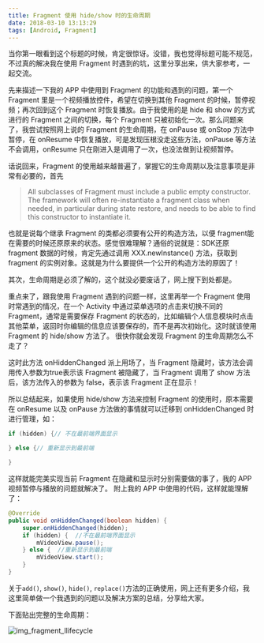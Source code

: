 ```yaml
---
title: Fragment 使用 hide/show 时的生命周期
date: 2018-03-10 13:13:29
tags: [Android, Fragment]
---
```


当你第一眼看到这个标题的时候，肯定很惊讶。没错，我也觉得标题可能不规范，不过真的解决我在使用 Fragment 时遇到的坑，这里分享出来，供大家参考，一起交流。
<!--more-->

先来描述一下我的 APP 中使用到 Fragment 的功能和遇到的问题，第一个 Fragment 里是一个视频播放控件，希望在切换到其他 Fragment 的时候，暂停视频；再次回到这个 Fragment 时恢复播放。由于我使用的是 hide 和 show 的方式进行的 Fragment 之间的切换，每个 Fragment 只被初始化一次。那么问题来了，我尝试按照网上说的 Fragment 的生命周期，在 onPause 或 onStop 方法中暂停，在 onResume 中恢复播放，可是发现压根没走这些方法，onPause 等方法不会调用，onResume 只在刚进入是调用了一次，也没法做到让视频暂停。

话说回来，Fragment 的使用越来越普遍了，掌握它的生命周期以及注意事项是非常有必要的，首先

> All subclasses of Fragment must include a public empty constructor. The framework will often re-instantiate a fragment class when needed, in particular during state restore, and needs to be able to find this constructor to instantiate it.

也就是说每个继承 Fragment 的类都必须要有公开的构造方法，以便 fragment能在需要的时候还原原来的状态。感觉很难理解？通俗的说就是：SDK还原 fragment 数据的时候，肯定先通过调用 XXX.newInstance() 方法，获取到 fragment 的实例对象。这就是为什么要提供一个公开的构造方法的原因了！

其次，生命周期是必须了解的，这个就没必要废话了，网上搜下到处都是。

重点来了，跟我使用 Fragment 遇到的问题一样，这里再举一个 Fragment 使用时常遇到的情况，在一个 Activity 中通过菜单选项的点击来切换不同的Fragment，通常是需要保存 Fragment 的状态的，比如编辑个人信息模块时点击其他菜单，返回时你编辑的信息应该要保存的，而不是再次初始化。这时就该使用 Fragment 的 hide/show 方法了。
很快你就会发现 Fragment 的生命周期怎么不走了？

这时此方法 onHiddenChanged 派上用场了，当 Fragment 隐藏时，该方法会调用传入参数为true表示该 Fragment 被隐藏了，当 Fragment 调用了 show 方法后，该方法传入的参数为 false，表示该 Fragment 正在显示！

所以总结起来，如果使用 hide/show 方法来控制 Fragment 的使用时，原本需要在 onResume 以及 onPause 方法做的事情就可以迁移到 onHiddenChanged 时进行管理，如：
``` java
if (hidden) {// 不在最前端界面显示

} else {// 重新显示到最前端

}
```
这样就能完美实现当前 Fragment 在隐藏和显示时分别需要做的事了，我的 APP 视频暂停与播放的问题就解决了。
附上我的 APP 中使用的代码，这样就能理解了：
``` java
@Override
public void onHiddenChanged(boolean hidden) {
    super.onHiddenChanged(hidden);
    if (hidden) {  //不在最前端界面显示
        mVideoView.pause();
    } else {  //重新显示到最前端
        mVideoView.start();
    }
}
```

关于`add()`, `show()`, `hide()`, `replace()`方法的正确使用，网上还有更多介绍，我这里简单做一个我遇到的问题以及解决方案的总结，分享给大家。

下面贴出完整的生命周期：

![img_fragment_llifecycle](http://p6wpxhpqt.bkt.clouddn.com/img_fragment_llifecycle.png)
